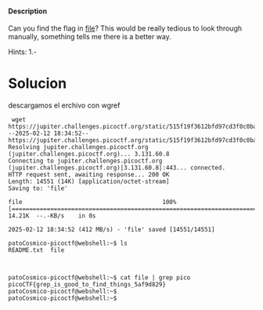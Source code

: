 #### Description

Can you find the flag in [file](https://jupiter.challenges.picoctf.org/static/515f19f3612bfd97cd3f0c0ba32bd864/file)? This would be really tedious to look through manually, something tells me there is a better way.

Hints:
1.-

# Solucion
descargamos el erchivo con wgref
```
 wget https://jupiter.challenges.picoctf.org/static/515f19f3612bfd97cd3f0c0ba32bd864/file
--2025-02-12 18:34:52--  https://jupiter.challenges.picoctf.org/static/515f19f3612bfd97cd3f0c0ba32bd864/file
Resolving jupiter.challenges.picoctf.org (jupiter.challenges.picoctf.org)... 3.131.60.8
Connecting to jupiter.challenges.picoctf.org (jupiter.challenges.picoctf.org)|3.131.60.8|:443... connected.
HTTP request sent, awaiting response... 200 OK
Length: 14551 (14K) [application/octet-stream]
Saving to: 'file'

file                                        100%[========================================================================================>]  14.21K  --.-KB/s    in 0s      

2025-02-12 18:34:52 (412 MB/s) - 'file' saved [14551/14551]

patoCosmico-picoctf@webshell:~$ ls
README.txt  file



patoCosmico-picoctf@webshell:~$ cat file | grep pico 
picoCTF{grep_is_good_to_find_things_5af9d829}
patoCosmico-picoctf@webshell:~$ 
patoCosmico-picoctf@webshell:~$ 



```